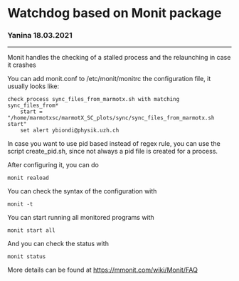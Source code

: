 # Watchdog based on Monit package #
### Yanina 18.03.2021 ###
---

Monit handles the checking of a stalled process and the relaunching in case it crashes

You can add monit.conf to /etc/monit/monitrc the configuration file, it usually looks like:

    check process sync_files_from_marmotx.sh with matching sync_files_from*
        start = "/home/marmotxsc/marmotX_SC_plots/sync/sync_files_from_marmotx.sh start"
        set alert ybiondi@physik.uzh.ch

In case you want to use pid based instead of regex rule, you can use the script create_pid.sh, since not always a pid file is created for a process.

After configuring it, you can do

    monit reaload

You can check the syntax of the configuration with

    monit -t

You can start running all monitored programs with

    monit start all

And you can check the status with

    monit status 
    
More details can be found at https://mmonit.com/wiki/Monit/FAQ
